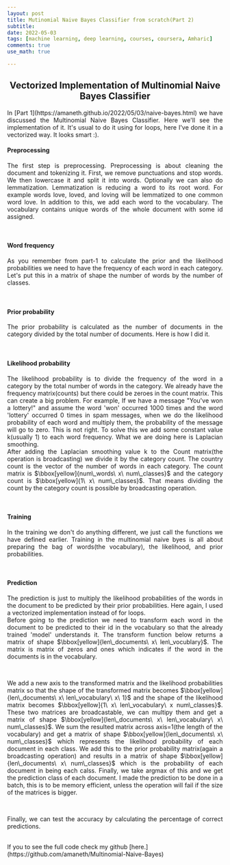 ```yaml
---
layout: post
title: Mutinomial Naive Bayes Classifier from scratch(Part 2)
subtitle: 
date: 2022-05-03
tags: [machine learning, deep learning, courses, coursera, Amharic]
comments: true
use_math: true

---
```





<center><h2>Vectorized Implementation of Multinomial Naive Bayes Classifier</h2></center>
<p markdown="1" style="text-align: justify;">In [Part 1](https://amaneth.github.io/2022/05/03/naive-bayes.html) we have discussed the Multinomial Naive Bayes Classifier. Here we'll see the implementation of it.
It's usual to do it using for loops, here I've done it in a vectorized way. It looks smart :).</p>
<h4>Preprocessing</h4>
<p style="text-align: justify;">The first step is preprocessing. Preprocessing is about cleaning the document and tokenizing it. First, we remove punctuations and stop words. We then lowercase it and split it into words. Optionally we can also do lemmatization. Lemmatization is reducing a word to its root word. For example words love, loved, and loving will be lemmatized to one common word love.  In addition to this, we add each word to the vocabulary. The vocabulary contains unique words of the whole document with some id assigned. </p>

<script src="https://gist.github.com/amaneth/7928ee5e65500653626fa484beeae516.js"></script>
<br/>
<h4>Word frequency</h4>
<p style="text-align: justify;">As you remember from part-1 to calculate the prior and the likelihood probabilities we need to have the frequency of each word in each category. Let's put this in a matrix of shape the number of words by the number of classes.
</p>
<script src="https://gist.github.com/amaneth/b6563ddc731cb674003854706d000e2e.js"></script>
<br/>
<h4>Prior probability</h4>
<p style="text-align: justify;">The prior probability is calculated as the number of documents in the category divided by the total number of documents. Here is how I did it.</p>
<script src="https://gist.github.com/amaneth/b34d7c0ddb99223e7fce0f6994a7ae98.js"></script>
<br/>
<h4>Likelihood probability</h4>
<p style="text-align: justify;">The likelihood probability is to divide the frequency of the word in a category by the total number of words in the category. We already have the frequency matrix(counts) but there could be zeroes in the count matrix. This can create a big problem. For example, If we have a message "You've won a lottery!" and assume the word 'won' occurred 1000 times and the word 'lottery' occurred 0 times in spam messages, when we do the likelihood probability of each word and multiply them, the probability of the message will go to zero. This is not right. To solve this we add some constant value k(usually 1) to each word frequency. What we are doing here is Laplacian smoothing. <br/>
After adding the Laplacian smoothing value k to the Count matrix(the operation is broadcasting) we divide it by the category count. The country count is the vector of the number of words in each category. The count matrix is $\bbox[yellow]{num\_words\ x\ num\_classes}$ and the category count is $\bbox[yellow]{1\ x\ num\_classes}$. That means dividing the count by the category count is possible by broadcasting operation.   </p>

<script src="https://gist.github.com/amaneth/0ba6546a6a35e8803228c1fedf59dd0a.js"></script>
<br/>
<h4>Training</h4>
<p style="text-align: justify;">In the training we don't do anything different, we just call the functions we have defined earlier. Training in the multinomial naive byes is all about preparing the bag of words(the vocabulary), the likelihood, and prior probabilities.</p>
<script src="https://gist.github.com/amaneth/6876c515c1aa2d3383a03476cdff98d7.js"></script>
<br/>
<h4>Prediction</h4>
<p style="text-align: justify;">The prediction is just to multiply the likelihood probabilities of the words in the document to be predicted by their prior probabilities. Here again, I used a vectorized implementation instead of for loops.<br/>
 Before going to the prediction we need to transform each word in the document to be predicted to their id in the vocabulary so that the already trained 'model' understands it. The transform function below returns a matrix of shape $\bbox[yellow]{len\_documents\ x\ len\_vocublary}$. The matrix is matrix of zeros and ones which indicates if the word in the documents is in the vocabulary. </p>
<script src="https://gist.github.com/amaneth/16fda5d1e48d4be41e354cef3fd7557b.js"></script>
<br/>
<p style="text-align: justify;">We add a new axis to the transformed matrix and the likelihood probabilities matrix so that the shape of the transformed matrix becomes $\bbox[yellow]{len\_documents\ x\ len\_vocabulary\ x\ 1}$ and the shape of the likelihood matrix becomes $\bbox[yellow]{1\ x\ len\_vocabulary\ x num\_classes}$. These two matrices are broadcastable, we can multipy them and get a matrix of shape $\bbox[yellow]{len\_documents\ x\ len\_vocabulary\ x\ num\_classes}$. We sum the resulted matrix across axis=1(the length of the vocabulary) and get a matrix of shape $\bbox[yellow]{len\_documents\ x\ num\_classes}$ which represents the likelihood probability of each document in each class. We add this to the prior probability matrix(again a broadcasting operation) and results in a matrix of shape $\bbox[yellow]{len\_documents\ x\ num\_classes}$ which is the probability of each document in being each calss. Finally, we take argmax of this and we get the prediction class of each document. I made the prediction to be done in a batch, this is to be memory efficient, unless the operation will fail if the size of the matrices is bigger.</p>
<script src="https://gist.github.com/amaneth/196de323efbb39a8223ecf8d8089868a.js"></script>
<br/>
<p style="text-align: justify;"> Finally, we can test the accuracy by calculating the percentage of correct predictions.
</p>
<script src="https://gist.github.com/amaneth/8cd29509b8eace58e7dbe183e294bb5a.js"></script>
<br/>
If you to see the full code check my github [here.](https://github.com/amaneth/Multinomial-Naive-Bayes)